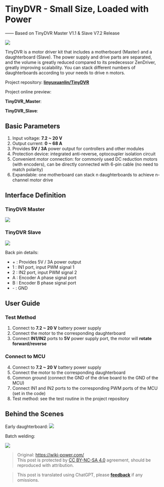 # TinyDVR - Small Size, Loaded with Power

—— Based on TinyDVR Master V1.1 & Slave V7.2 Release

![](https://wiki-media-1253965369.cos.ap-guangzhou.myqcloud.com/img/20200125191345.jpg)

TinyDVR is a motor driver kit that includes a motherboard (Master) and a daughterboard (Slave). The power supply and drive parts are separated, and the volume is greatly reduced compared to its predecessor ZenDriver, greatly improving scalability. You can stack different numbers of daughterboards according to your needs to drive n motors.

Project repository: [**linyuxuanlin/TinyDVR**](https://github.com/linyuxuanlin/TinyDVR)

Project online preview:

**TinyDVR_Master**:

<div class="altium-iframe-viewer">
  <div
    class="altium-ecad-viewer"
    data-project-src="https://github.com/linyuxuanlin/TinyDVR/raw/master/TinyDVR_Master.zip"
  ></div>
</div>

**TinyDVR_Slave**:

<div class="altium-iframe-viewer">
  <div
    class="altium-ecad-viewer"
    data-project-src="https://github.com/linyuxuanlin/TinyDVR/raw/master/TinyDVR_Slave.zip"
  ></div>
</div>

## Basic Parameters

1. Input voltage: **7.2 ~ 20 V**
2. Output current: **0 ~ 68 A**
3. Provides **5V / 3A** power output for controllers and other modules
4. Protection device: integrated anti-reverse, optocoupler isolation circuit
5. Convenient motor connection: for commonly used DC reduction motors (with encoders), can be directly connected with 6-pin cable (no need to match polarity)
6. Expandable: one motherboard can stack n daughterboards to achieve n-channel motor drive

## Interface Definition

### TinyDVR Master

![](https://wiki-media-1253965369.cos.ap-guangzhou.myqcloud.com/img/20200125191439.png)

### TinyDVR Slave

![](https://wiki-media-1253965369.cos.ap-guangzhou.myqcloud.com/img/20200125191457.png)

Back pin details:

- \+ : Provides 5V / 3A power output
- 1 : IN1 port, input PWM signal 1
- 2 : IN2 port, input PWM signal 2
- A : Encoder A phase signal port
- B : Encoder B phase signal port
- \- : GND

## User Guide

### Test Method

1. Connect to **7.2 ~ 20 V** battery power supply
2. Connect the motor to the corresponding daughterboard
3. Connect **IN1/IN2** ports to **5V** power supply port, the motor will **rotate forward/reverse**

### Connect to MCU

4. Connect to **7.2 ~ 20 V** battery power supply
5. Connect the motor to the corresponding daughterboard
6. Common ground (connect the GND of the drive board to the GND of the MCU)
7. Connect IN1 and IN2 ports to the corresponding PWM ports of the MCU (set in the code)
8. Test method: see the test routine in the project repository

## Behind the Scenes

Early daughterboard:
![](https://wiki-media-1253965369.cos.ap-guangzhou.myqcloud.com/img/20200311182442.jpg)

Batch welding:

![](https://wiki-media-1253965369.cos.ap-guangzhou.myqcloud.com/img/20200311182441.jpg)

> Original: <https://wiki-power.com/>  
> This post is protected by [CC BY-NC-SA 4.0](https://creativecommons.org/licenses/by/4.0/deed.en) agreement, should be reproduced with attribution.

> This post is translated using ChatGPT, please [**feedback**](https://github.com/linyuxuanlin/Wiki_MkDocs/issues/new) if any omissions.